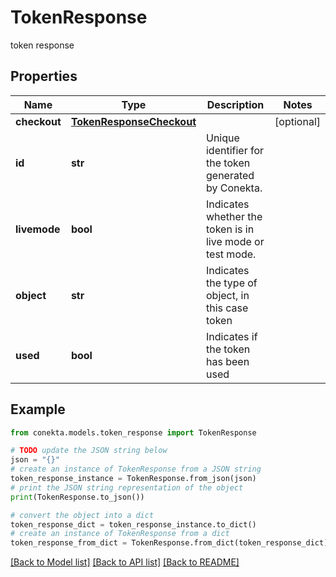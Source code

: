 # TokenResponse

token response

## Properties

Name | Type | Description | Notes
------------ | ------------- | ------------- | -------------
**checkout** | [**TokenResponseCheckout**](TokenResponseCheckout.md) |  | [optional] 
**id** | **str** | Unique identifier for the token generated by Conekta. | 
**livemode** | **bool** | Indicates whether the token is in live mode or test mode. | 
**object** | **str** | Indicates the type of object, in this case token | 
**used** | **bool** | Indicates if the token has been used | 

## Example

```python
from conekta.models.token_response import TokenResponse

# TODO update the JSON string below
json = "{}"
# create an instance of TokenResponse from a JSON string
token_response_instance = TokenResponse.from_json(json)
# print the JSON string representation of the object
print(TokenResponse.to_json())

# convert the object into a dict
token_response_dict = token_response_instance.to_dict()
# create an instance of TokenResponse from a dict
token_response_from_dict = TokenResponse.from_dict(token_response_dict)
```
[[Back to Model list]](../README.md#documentation-for-models) [[Back to API list]](../README.md#documentation-for-api-endpoints) [[Back to README]](../README.md)


